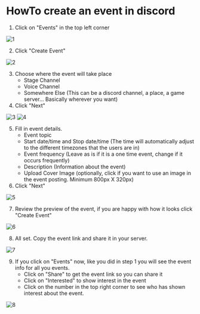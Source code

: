 # **HowTo create an event in discord**

1. Click on "Events" in the top left corner

![1](https://github.com/cappAndreas/Discord-Event/assets/79117677/30efc7b9-f760-4e65-af62-fe3686ace8c1)


2. Click "Create Event"

![2](https://github.com/cappAndreas/Discord-Event/assets/79117677/1ad4de50-8df7-41cc-93eb-4efa89162540)


3. Choose where the event will take place
   - Stage Channel
   - Voice Channel
   - Somewhere Else (This can be a discord channel, a place, a game server... Basically wherever you want)
4. Click "Next"
   
![3](https://github.com/cappAndreas/Discord-Event/assets/79117677/7256e1ed-ecbe-41d5-ae79-32ce9a326d09)
![4](https://github.com/cappAndreas/Discord-Event/assets/79117677/489bbe71-fc58-45d7-b2cf-a57c76ee0a6d)


5. Fill in event details.
   - Event topic
   - Start date/time and Stop date/time (The time will automatically adjust to the different timezones that the users are in)
   - Event frequency (Leave as is if it is a one time event, change if it occurs frequently)
   - Description (Information about the event)
   - Upload Cover Image (optionally, click if you want to use an image in the event posting. Minimum 800px X 320px)
6. Click "Next"

![5](https://github.com/cappAndreas/Discord-Event/assets/79117677/0549fcc2-1938-4a3c-985b-f3c7e85ee8e7)


7. Review the preview of the event, if you are happy with how it looks click "Create Event"

![6](https://github.com/cappAndreas/Discord-Event/assets/79117677/5128d3b0-cee9-457e-997d-611aca4be5ff)


8. All set. Copy the event link and share it in your server.

![7](https://github.com/cappAndreas/Discord-Event/assets/79117677/40122434-bc91-4cf0-a1ec-3158f4803b2e)


9. If you click on "Events" now, like you did in step 1 you will see the event info for all you events.
    - Click on "Share" to get the event link so you can share it
    - Click on "Interested" to show interest in the event
    - Click on the number in the top right corner to see who has shown interest about the event.
   
![8](https://github.com/cappAndreas/Discord-Event/assets/79117677/15e314f6-37d1-4f4e-910f-9c9fd0d86257)
